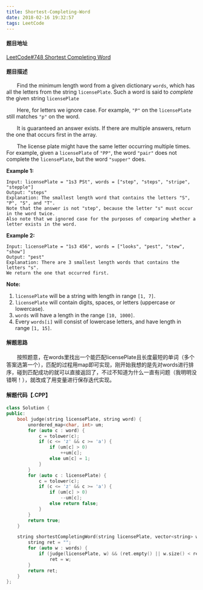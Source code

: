 ```yaml
---
title: Shortest-Completing-Word
date: 2018-02-16 19:32:57
tags: LeetCode
---
```


#### 题目地址

[LeetCode#748 Shortest Completing Word](https://leetcode.com/problems/shortest-completing-word/description/)

#### 题目描述

&emsp;&emsp;Find the minimum length word from a given dictionary `words`, which has all the letters from the string `licensePlate`. Such a word is said to *complete* the given string `licensePlate`

&emsp;&emsp;Here, for letters we ignore case. For example, `"P"` on the `licensePlate` still matches `"p"` on the word.

&emsp;&emsp;It is guaranteed an answer exists. If there are multiple answers, return the one that occurs first in the array.

&emsp;&emsp;The license plate might have the same letter occurring multiple times. For example, given a `licensePlate` of `"PP"`, the word `"pair"` does not complete the `licensePlate`, but the word `"supper"` does.

<!--more-->

**Example 1:**

```
Input: licensePlate = "1s3 PSt", words = ["step", "steps", "stripe", "stepple"]
Output: "steps"
Explanation: The smallest length word that contains the letters "S", "P", "S", and "T".
Note that the answer is not "step", because the letter "s" must occur in the word twice.
Also note that we ignored case for the purposes of comparing whether a letter exists in the word.
```

**Example 2:**

```
Input: licensePlate = "1s3 456", words = ["looks", "pest", "stew", "show"]
Output: "pest"
Explanation: There are 3 smallest length words that contains the letters "s".
We return the one that occurred first.
```

**Note:**

1. `licensePlate` will be a string with length in range `[1, 7]`.
2. `licensePlate` will contain digits, spaces, or letters (uppercase or lowercase).
3. `words` will have a length in the range `[10, 1000]`.
4. Every `words[i]` will consist of lowercase letters, and have length in range `[1, 15]`.

#### 解题思路

&emsp;&emsp;按照题意，在words里找出一个能匹配licensePlate且长度最短的单词（多个答案选第一个），匹配的过程用map即可实现，刚开始我想的是先对words进行排序，碰到匹配成功的就可以直接返回了，不过不知道为什么一直有问题（我明明没错啊！），就改成了用变量进行保存迭代实现。

#### 解题代码【.CPP】

```c++
class Solution {
public:
    bool judge(string licensePlate, string word) {
        unordered_map<char, int> um;
        for (auto c : word) {
            c = tolower(c);
            if (c <= 'z' && c >= 'a') {
                if (um[c] > 0)
                    ++um[c];
                else um[c] = 1;
            }
        }
        for (auto c : licensePlate) {
            c = tolower(c);
            if (c <= 'z' && c >= 'a') {
                if (um[c] > 0)
                    --um[c];
                else return false;
            }
        }
        return true;
    }

    string shortestCompletingWord(string licensePlate, vector<string> words) {
        string ret = "";
        for (auto w : words) {
            if (judge(licensePlate, w) && (ret.empty() || w.size() < ret.size()))
                ret = w;
        }
        return ret;
    }
};
```

